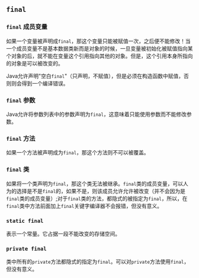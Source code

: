 ## ```final```


### ```final``` 成员变量

如果一个变量被声明成```final```，那这个变量只能被赋值一次，之后便不能修改！当一个成员变量不是基本数据类新而是对象的时候，一旦变量被初始化被赋值指向某个对象的后，就不能在变量这个引用指向其他的对象。但是，这个引用本身所指向的对象是可以被改变的。

Java允许声明"空白```final```"（只声明，不赋值），但是必须在构造函数中赋值，否则则会得到一个编译错误。

### ```final``` 参数

Java允许将参数列表中的参数声明为```final```，这意味着只能使用参数而不能修改参数。

### ```final``` 方法

如果一个方法被声明成为```final```，那这个方法则不可以被覆盖。

### ```final``` 类
如果将一个类声明为```final```，那这个类无法被继承。```final```类的成员变量，可以人为的选择是不是```final```的，如果不是，则该成员允许允许被改变（并不会因为是```final```类的成员变量）;对于```final```类的方法，都隐式的被指定为```final```，所以，在```final```类中方法前面加上```final```关键字编译器不会报错，但没有意义。

### ```static final``` 

表示一个常量。它占据一段不能改变的存储空间。

### ```private final``` 

类中所有的```private```方法都隐式的指定为```final```。可以对```private```方法使用```final```，但没有意义。